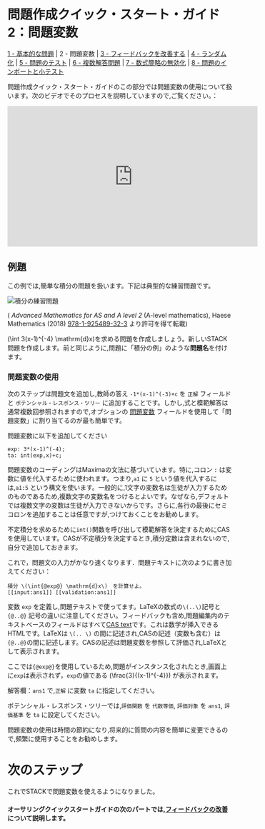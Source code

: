 # 問題作成クイック・スタート・ガイド2：問題変数

[1 - 基本的な問題](Authoring_quick_start_1.md) | 2 - 問題変数 | [3 - フィードバックを改善する](Authoring_quick_start_3.md) | [4 - ランダム化](Authoring_quick_start_4.md) | [5 - 問題のテスト](Authoring_quick_start_5.md) | [6 - 複数解答問題](Authoring_quick_start_6.md) | [7 - 数式簡略の無効化](Authoring_quick_start_7.md) | [8 - 問題のインポートと小テスト](Authoring_quick_start_8.md)


問題作成クイック・スタート・ガイドのこの部分では問題変数の使用について扱います。次のビデオでそのプロセスを説明していますので,ご覧ください。：
<iframe width="560" height="315" src="https://www.youtube.com/embed/SFo3MBkyWVQ" frameborder="0" allowfullscreen></iframe>

## 例題

この例では,簡単な積分の問題を扱います。下記は典型的な練習問題です。

![積分の練習問題](../../content/IntegrationExercises.jpg)

( _Advanced Mathematics for AS and A level 2_ (A-level mathematics), Haese Mathematics (2018) [978-1-925489-32-3](http://www.haesemathematics.com/books/advanced-mathematics-2-for-a-level) より許可を得て転載)

\(\int 3(x-1)^{-4} \mathrm{d}x\)を求める問題を作成しましょう。新しいSTACK問題を作成します。前と同じように,問題に「積分の例」のような**問題名**を付けます。

### 問題変数の使用

次のステップは問題文を追加し,教師の答え `-1*(x-1)^(-3)+c` を `正解` フィールドと `ポテンシャル・レスポンス・ツリー` に追加することです。しかし,式と模範解答は通常複数回参照されますので,オプションの [問題変数](../../en/Authoring/Variables.md#Question_variables) フィールドを使用して「問題変数」に割り当てるのが最も簡単です。

問題変数に以下を追加してください

```
exp: 3*(x-1)^(-4);
ta: int(exp,x)+c;
```

問題変数のコーディングはMaximaの文法に基づいています。特に,コロン `:` は変数に値を代入するために使われます。つまり,`a1` に `5` という値を代入するには,`a1:5` という構文を使います。一般的に,1文字の変数名は生徒が入力するためのものであるため,複数文字の変数名をつけるとよいです。なぜなら,デフォルトでは複数文字の変数は生徒が入力できないからです。さらに,各行の最後にセミコロンを追加することは任意ですが,つけておくことをお勧めします。

不定積分を求めるために`int()`関数を呼び出して模範解答を決定するためにCASを使用しています。CASが不定積分を決定するとき,積分定数は含まれないので,自分で追加しておきます。

これで，問題文の入力がかなり速くなります．問題テキストに次のように書き加えてください：

	積分 \(\int{@exp@} \mathrm{d}x\)　を計算せよ。
	[[input:ans1]] [[validation:ans1]]


変数 `exp` を定義し,問題テキストで使ってます。LaTeXの数式の`\(..\)`記号と `{@..@}` 記号の違いに注意してください。フィードバックも含め,問題編集内のテキストベースのフィールドはすべて[CAS text](../../en/Authoring/CASText.md)です。これは数学が挿入できるHTMLです。LaTeXは `\(.. \)` の間に記述され,CASの記述（変数も含む）は `{@..@}`の間に記述します。CASの記述は問題変数を参照して評価され,LaTeXとして表示されます。

ここでは`{@exp@}`を使用しているため,問題がインスタンス化されたとき,画面上 に`exp`は表示されず，`exp`の値である \(\frac{3}{(x-1)^{-4}}\) が表示されます。

解答欄：`ans1` で,`正解` に変数 `ta` に指定してください。

ポテンシャル・レスポンス・ツリーでは,`評価関数` を `代数等価`, `評価対象` を `ans1`, `評価基準` を `ta` に設定してください。

問題変数の使用は時間の節約になり,将来的に質問の内容を簡単に変更できるので,頻繁に使用することをお勧めします。

# 次のステップ

これでSTACKで問題変数を使えるようになりました。

#### オーサリングクイックスタートガイドの次のパートでは,[フィードバックの改善](Authoring_quick_start_3.md)について説明します。